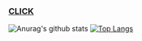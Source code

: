 ### [CLICK](https://together.kakao.com/)
![Anurag's github stats](https://github-readme-stats.vercel.app/api?username=Hyung1Jung&show_icons=true&theme=radical)
[![Top Langs](https://github-readme-stats.vercel.app/api/top-langs/?username=Hyung1Jung&layout=compact&theme=radical)](https://github.com/anuraghazra/github-readme-stats)



<!--
**Hyung1Jung/Hyung1Jung** is a ✨ _special_ ✨ repository because its `README.md` (this file) appears on your GitHub profile.

Here are some ideas to get you started:

- 🔭 I’m currently working on ...
- 🌱 I’m currently learning ...
- 👯 I’m looking to collaborate on ...
- 🤔 I’m looking for help with ...
- 💬 Ask me about ...
- 📫 How to reach me: ...
- 😄 Pronouns: ...
- ⚡ Fun fact: ...
-->
